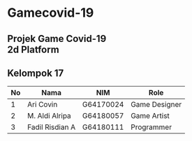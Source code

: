 # Gamecovid-19
Projek Game Covid-19
<br/>2d Platform
---
Kelompok 17
---
| No| Nama           | NIM        | Role          |  
|---|----------------|------------|---------------|
| 1 | Ari Covin      | G64170024  | Game Designer |
| 2 | M. Aldi Alripa | G64180057  | Game Artist   |
| 3 | Fadil Risdian A| G64180111  | Programmer    |

